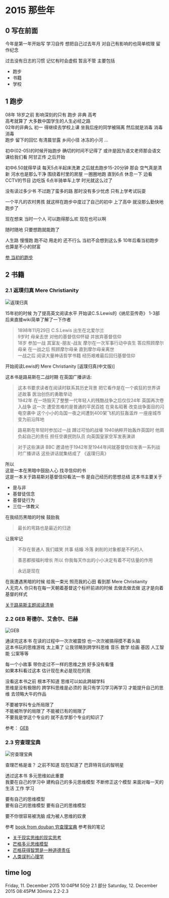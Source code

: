 # 2015 那些年

## 0 写在前面

今年是第一年开始写 学习自传 想把自己过去年月 对自己有影响的也简单梳理 留作纪念 

过去没有日志的习惯 记忆有时会虚假 暂且不管 主要包括

- 跑步
- 书籍
- 学校

## 1 跑步

08年 18岁之前 影响深刻的只有 跑步 非典 高考  
高考就算了 大多数中国学生的人生必经之路  
02年的非典么 初一 得继续去学校上课 坐我后座的同学被隔离 然后就是消毒 消毒 消毒  
跑步 留下的回忆 有清晨甘露 乡间小径 冰冻的小河 ...

初中(02-05)的时候开始跑步 确切的时间不记得了 或许是因为语文老师那会语文课给我们看 阿甘正传 之后开始  

初中6.50就得早读 每天5点半起床洗漱 之后就去跑步15-20分钟 那会 空气真是清新 河水也是那么干净 围绕着村里的房屋 一圈圈地跑 直到6点 休息一下 边看CCTV的节目 边吃饭 6点半骑单车上学 时光就这么过了

没有读过多少书 不过跑了蛮多的路 那时没有多少忧虑 只有上学考试玩耍

一个平凡的农村男孩 就这样在跑步中度过了自己的初中  上了高中 就没那么勤快地跑步了

现在想来 当时一个人 可以跑得那么欢 现在也可以啊

随时随地 只要想跑就能跑了 

人生路 慢慢跑 跑不动 用走的 还不行么 当初不会想到这么多 10年后看当初跑步 也算是不小的财富

[参 当初的跑步](http://jeremiahzhang.github.io/%E6%88%90%E9%95%BF/2015/06/08/%E3%80%90%E8%B7%91%E6%AD%A5%E3%80%91%E5%BD%93%E5%88%9D%E7%9A%84%E8%B7%91%E6%AD%A5/) 

## 2 书籍

### 2.1 返璞归真 Mere Christianity

![返璞归真](http://img4.douban.com/lpic/s2527436.jpg) 

15年初的时候 为了提高英文阅读水平 开始读C.S.Lewis的《纳尼亚传奇》 1-3部 后来直接wiki简单了解了一下作者 

> 1898年11月29日 C.S.Lewis 出生在北爱尔兰   
9岁时 母亲去世 对他的基督信仰怀疑 并放弃基督信仰  
18岁 参加一战 其室友-朋友-战友 摩尔在一次军事行动中丧生 答应照顾摩尔母亲 在一战之后 照顾摩尔母亲 直到摩尔母亲离世    
一战之后 阅读大量神话哲学书籍 经历艰难最后回归基督信仰 

开始阅读Lewis的 Mere Christianity [返璞归真(中文版)] 

这本书是路易斯在二战时期 在英国广播讲话:

> 这本书要求读者在阅读时联系其历史背景 把它看作是在一个疯狂的世界讲述故事 医治创伤的勇敢举动  
1942年 在一场毁灭了整整一代年轻人的残酷战争之后仅仅24年 英国再次卷入战争 这一次 遭受苦难的是普通的平民百姓 在臭名昭著 改变战争面目的闪电空袭中 这个小小的岛国一夜之间遭到400架飞机的狂轰滥炸 一座座城市变为前沿阵地    

> 路易斯在年轻时参加过一战 蹲过可怕的战壕  1940纳粹开始轰炸英国时 他肩负起自己的责任 担任空袭民防队员 向英国皇家空军发表演讲
   
> 对于这些演讲 BBC 邀请他于1942年至1944年间就基督信仰发表一系列战时广播讲话 这些讲话就集结成了 《返璞归真》

所以  
这是一本在黑暗中鼓励人心 找寻信仰的书  
这是一本关于路易斯对基督信仰看法一书 是自己经历的思想总结 
这本书主要关于

- 是与非
- 基督徒信念
- 基督徒行为
- 三位一体教义

在我经历黑暗的时候 鼓励我

> 最长的弯路也是最近的归途  

让我牢记

> 不存在普通人 我们嬉笑 共事 结婚 冷落 剥削的对象都是不朽的人  

>  善恶都按福利增长 所以 你我每天作出的小小决定有着不可估量的作用  

> 永远是现在

在我遭遇黑暗的时候 给我一束光 照亮我的心田 看到那 Mere Christianity  
人无完人 你只有在每一天朝着基督这个标杆前进的时候 去做去做去做 这才是向着基督的样式  

[关于路易斯主题阅读清单](http://jeremiahzhang.github.io/%E6%88%90%E9%95%BF/2015/02/21/%E8%B7%AF%E6%98%93%E6%96%AF%E4%B8%BB%E9%A2%98%E9%98%85%E8%AF%BB%E4%B9%A6%E5%8D%95) 

### 2.2 GEB 哥德尔、艾舍尔、巴赫

![GEB](http://img3.doubanio.com/lpic/s1789059.jpg) 

通读完这本书 在读的过程中一次次被震惊 也一次次被搞得摸不着头脑   
这本书玩的思维游戏 太上乘了 让我领略到跨学科思维  音乐 数学 绘画 基因 人工智能 公案等等

每一个小故事 带你走过不一样的思维之旅 好多没有看懂   
如果本科看过这本 估计现在未必是现在的我   

没看这本书之前 根本不知道 思维可以如此跨越学科   
思维是没有极限的 跨学科思维是必须的 我只有学习学习再学习 才能提升自己的思维 去领略大牛的作品
   
不要被学科专业所局限了  
不能被所学的局限了 
不能被已有的局限了  
不要我是学这个专业的 就不去学那个专业的知识了

参考： [GEB](http://book.douban.com/subject/1291204/) 

### 2.3 穷查理宝典

![穷查理宝典](http://img4.douban.com/lpic/s4532008.jpg) 

查理芒格是谁？ 之前不知道 现在知道了 巴菲特背后的智明星  

透过这本书 多元思维如此重要  
我要在自己的学习中 建构自己的多元思维模型 不断修正这个模型 来面对每一天的生活 工作 学习

要有自己的思维模型  
要有自己的思维模型
要有自己的思维模型

要不你很容易被洗脑 成为被人思维的奴隶

参考 [book from douban 穷查理宝典](http://book.douban.com/subject/5346110/) 
参考我的笔记

- [关于现实思维的现实思考](http://jeremiahzhang.github.io/%E6%88%90%E9%95%BF/2015/02/24/%E8%8A%92%E6%A0%BC%E5%85%B3%E4%BA%8E%E7%8E%B0%E5%AE%9E%E6%80%9D%E7%BB%B4%E7%9A%84%E7%8E%B0%E5%AE%9E%E6%80%9D%E8%80%83/) 
- [芒格多元思维模型](http://jeremiahzhang.github.io/%E6%88%90%E9%95%BF/2015/02/24/%E8%8A%92%E6%A0%BC%E5%A4%9A%E5%85%83%E6%80%9D%E7%BB%B4%E6%A8%A1%E5%9E%8B/) 
- [芒格获得智慧是一种道德责任](http://jeremiahzhang.github.io/%E6%88%90%E9%95%BF/2015/02/16/%E8%8A%92%E6%A0%BC%E8%8E%B7%E5%BE%97%E6%99%BA%E6%85%A7%E6%98%AF%E4%B8%80%E7%A7%8D%E9%81%93%E5%BE%B7%E8%B4%A3%E4%BB%BB/) 
- [人类误判心理学](http://jeremiahzhang.github.io/%E6%88%90%E9%95%BF/2015/02/16/%E8%8A%92%E6%A0%BC%E4%BA%BA%E7%B1%BB%E8%AF%AF%E5%88%A4%E5%BF%83%E7%90%86%E5%AD%A6%E7%AC%94%E8%AE%B0/) 

## time log

Friday, 11. December 2015 10:04PM  50分 2.1 部分
Saturday, 12. December 2015 08:45PM  30mins 2.2-2.3
